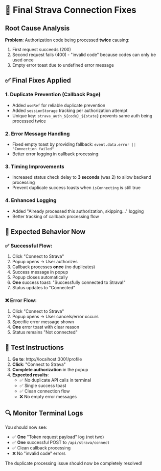 # 🔧 Final Strava Connection Fixes

## Root Cause Analysis

**Problem**: Authorization code being processed **twice** causing:
1. First request succeeds (200) 
2. Second request fails (400) - "invalid code" because codes can only be used once
3. Empty error toast due to undefined error message

## ✅ Final Fixes Applied

### 1. **Duplicate Prevention (Callback Page)**
- Added `useRef` for reliable duplicate prevention
- Added `sessionStorage` tracking per authorization attempt  
- Unique key: `strava_auth_${code}_${state}` prevents same auth being processed twice

### 2. **Error Message Handling**
- Fixed empty toast by providing fallback: `event.data.error || "Connection failed"`
- Better error logging in callback processing

### 3. **Timing Improvements** 
- Increased status check delay to **3 seconds** (was 2) to allow backend processing
- Prevent duplicate success toasts when `isConnecting` is still true

### 4. **Enhanced Logging**
- Added "Already processed this authorization, skipping..." logging
- Better tracking of callback processing flow

## 🎯 Expected Behavior Now

### ✅ **Successful Flow**:
1. Click "Connect to Strava" 
2. Popup opens → User authorizes
3. Callback processes **once** (no duplicates)
4. Success message in popup
5. Popup closes automatically  
6. **One** success toast: "Successfully connected to Strava!"
7. Status updates to "Connected"

### ❌ **Error Flow**:
1. Click "Connect to Strava"
2. Popup opens → User cancels/error occurs
3. Specific error message shown
4. **One** error toast with clear reason
5. Status remains "Not connected"

## 🧪 **Test Instructions**

1. **Go to**: http://localhost:3001/profile
2. **Click**: "Connect to Strava" 
3. **Complete authorization** in the popup
4. **Expected results**:
   - ✅ No duplicate API calls in terminal
   - ✅ Single success toast  
   - ✅ Clean connection flow
   - ❌ No empty error messages

## 🔍 **Monitor Terminal Logs**

You should now see:
- ✅ **One** "Token request payload" log (not two)
- ✅ **One** successful POST to `/api/strava/connect` 
- ✅ Clean callback processing
- ❌ No "invalid code" errors

The duplicate processing issue should now be completely resolved!
